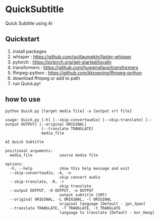 # QuickSubtitle
Quick Subtitle using AI


## Quickstart

 1. install packages
   1. whisper : https://github.com/guillaumekln/faster-whisper
   2. pytorch : https://pytorch.org/get-started/locally
   3. transformers : https://github.com/huggingface/transformers
   4. ffmpeg-python : https://github.com/kkroening/ffmpeg-python
 2. download ffmpeg or add to path
 3. run Quick.py!

## how to use

```
python Quick.py [target media file] -o [output srt file]
```


```
usage: Quick.py [-h] [--skip-convertaudio] [--skip-translate] [--output OUTPUT] [--original ORIGINAL]
                [--translate TRANSLATE]
                media_file

AI Quick Subtitle

positional arguments:
  media_file            source media file

options:
  -h, --help            show this help message and exit
  --skip-convertaudio, -A, -a
                        skip convert audio
  --skip-translate, -R, -r
                        skip translate
  --output OUTPUT, -O OUTPUT, -o OUTPUT
                        output subtitle (SRT)
  --original ORIGINAL, -L ORIGINAL, -l ORIGINAL
                        original language [Default - jpn_Jpan]
  --translate TRANSLATE, -T TRANSLATE, -t TRANSLATE
                        language to translate [Default - kor_Hang]
```
